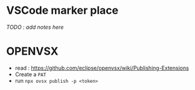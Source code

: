 # VSCode marker place

_TODO : add notes here_

# OPENVSX

- read : https://github.com/eclipse/openvsx/wiki/Publishing-Extensions
- Create a `PAT`
- run `npx ovsx publish -p <token>`


